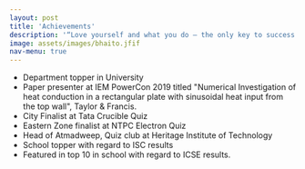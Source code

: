 ```yaml
---
layout: post
title: 'Achievements'
description: '“Love yourself and what you do – the only key to success.” - Steve Jobs'
image: assets/images/bhaito.jfif
nav-menu: true
---
```


* Department topper in University
* Paper presenter at IEM PowerCon 2019 titled "Numerical Investigation of heat conduction in a rectangular plate with sinusoidal heat input from the top wall", Taylor & Francis.
* City Finalist at Tata Crucible Quiz
* Eastern Zone finalist at NTPC Electron Quiz
* Head of Atmadweep, Quiz club at Heritage Institute of Technology
* School topper with regard to ISC results
* Featured in top 10 in school with regard to ICSE results.
